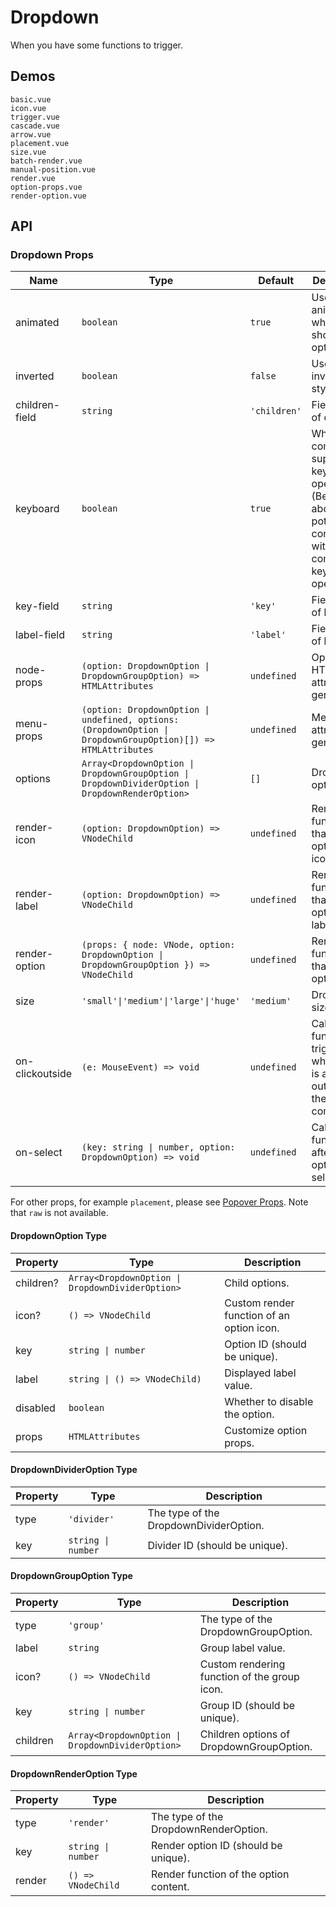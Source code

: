 # Dropdown

When you have some functions to trigger.

## Demos

```demo
basic.vue
icon.vue
trigger.vue
cascade.vue
arrow.vue
placement.vue
size.vue
batch-render.vue
manual-position.vue
render.vue
option-props.vue
render-option.vue
```

## API

### Dropdown Props

| Name | Type | Default | Description | Version |
| --- | --- | --- | --- | --- |
| animated | `boolean` | `true` | Use an animation when showing options. |  |
| inverted | `boolean` | `false` | Use the inverted style. |  |
| children-field | `string` | `'children'` | Field name of children. |  |
| keyboard | `boolean` | `true` | Whether the component supports keyboard operation. (Be careful about the potential conflicts with other components keyboard operations) |  |
| key-field | `string` | `'key'` | Field name of key. |  |
| label-field | `string` | `'label'` | Field name of label. |  |
| node-props | `(option: DropdownOption \| DropdownGroupOption) => HTMLAttributes` | `undefined` | Option HTML attributes generator. | 2.29.1 |
| menu-props | `(option: DropdownOption \| undefined, options: (DropdownOption \| DropdownGroupOption)[]) => HTMLAttributes` | `undefined` | Menu HTML attributes generator. | 2.31.0 |
| options | `Array<DropdownOption \| DropdownGroupOption \| DropdownDividerOption \| DropdownRenderOption>` | `[]` | Dropdown options. |  |
| render-icon | `(option: DropdownOption) => VNodeChild` | `undefined` | Render function that renders option icons. |  |
| render-label | `(option: DropdownOption) => VNodeChild` | `undefined` | Render function that renders option labels. |  |
| render-option | `(props: { node: VNode, option: DropdownOption \| DropdownGroupOption }) => VNodeChild` | `undefined` | Render function that renders option itself. | 2.29.1 |
| size | `'small'\|'medium'\|'large'\|'huge'` | `'medium'` | Dropdown size. |  |
| on-clickoutside | `(e: MouseEvent) => void` | `undefined` | Callback function triggered when there is a click outside of the component. |  |
| on-select | `(key: string \| number, option: DropdownOption) => void` | `undefined` | Callback function for after an option is selected. |  |

For other props, for example `placement`, please see [Popover Props](popover#Popover-Props). Note that `raw` is not available.

#### DropdownOption Type

| Property | Type | Description |
| --- | --- | --- |
| children? | `Array<DropdownOption \| DropdownDividerOption>` | Child options. |
| icon? | `() => VNodeChild` | Custom render function of an option icon. |
| key | `string \| number` | Option ID (should be unique). |
| label | `string \| () => VNodeChild)` | Displayed label value. |
| disabled | `boolean` | Whether to disable the option. |
| props | `HTMLAttributes` | Customize option props. |

#### DropdownDividerOption Type

| Property | Type               | Description                            |
| -------- | ------------------ | -------------------------------------- |
| type     | `'divider'`        | The type of the DropdownDividerOption. |
| key      | `string \| number` | Divider ID (should be unique).         |

#### DropdownGroupOption Type

| Property | Type | Description |
| --- | --- | --- |
| type | `'group'` | The type of the DropdownGroupOption. |
| label | `string` | Group label value. |
| icon? | `() => VNodeChild` | Custom rendering function of the group icon. |
| key | `string \| number` | Group ID (should be unique). |
| children | `Array<DropdownOption \| DropdownDividerOption>` | Children options of DropdownGroupOption. |

#### DropdownRenderOption Type

| Property | Type               | Description                            |
| -------- | ------------------ | -------------------------------------- |
| type     | `'render'`         | The type of the DropdownRenderOption.  |
| key      | `string \| number` | Render option ID (should be unique).   |
| render   | `() => VNodeChild` | Render function of the option content. |
